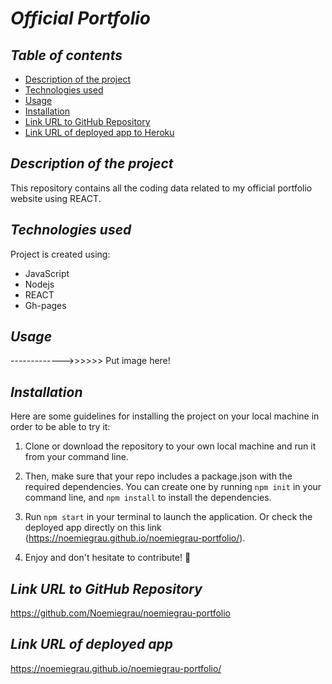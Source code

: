 # **_Official Portfolio_**

## **_Table of contents_**
* [Description of the project](#description-of-the-project)
* [Technologies used](#technologies-used)
* [Usage](#Usage)
* [Installation](#installation)
* [Link URL to GitHub Repository](#link-URL-to-GitHub-repository)
* [Link URL of deployed app to Heroku](#link-URL-of-deployed-app-to-Heroku)

## **_Description of the project_**

This repository contains all the coding data related to my official portfolio website using REACT.

## **_Technologies used_**
Project is created using:
* JavaScript
* Nodejs
* REACT
* Gh-pages

## **_Usage_**

------------->>>>>> Put image here!

## **_Installation_**
Here are some guidelines for installing the project on your local machine in order to be able to try it: 

1. Clone or download the repository to your own local machine and run it from your command line.

2. Then, make sure that your repo includes a package.json with the required dependencies. You can create one by running ```npm init``` in your command line, and ```npm install``` to install the dependencies.

3. Run ```npm start``` in your terminal to launch the application. Or check the deployed app directly on this link (https://noemiegrau.github.io/noemiegrau-portfolio/).

4. Enjoy and don't hesitate to contribute! 🙂

## **_Link URL to GitHub Repository_**
https://github.com/Noemiegrau/noemiegrau-portfolio

## **_Link URL of deployed app_**
https://noemiegrau.github.io/noemiegrau-portfolio/